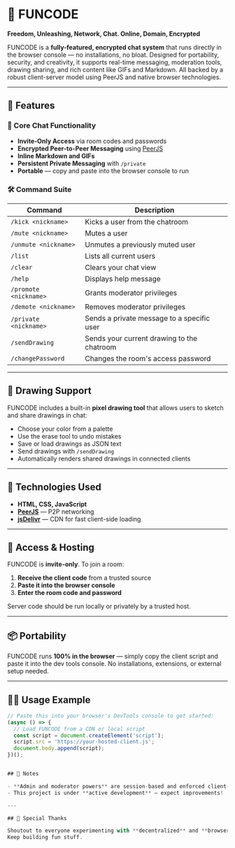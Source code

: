 # 🎉 FUNCODE  
**Freedom, Unleashing, Network, Chat. Online, Domain, Encrypted**

FUNCODE is a **fully-featured, encrypted chat system** that runs directly in the browser console — no installations, no bloat. Designed for portability, security, and creativity, it supports real-time messaging, moderation tools, drawing sharing, and rich content like GIFs and Markdown. All backed by a robust client-server model using PeerJS and native browser technologies.

---

## 🚀 Features

### 🧠 Core Chat Functionality
- **Invite-Only Access** via room codes and passwords
- **Encrypted Peer-to-Peer Messaging** using [PeerJS](https://peerjs.com/)
- **Inline Markdown and GIFs**  
- **Persistent Private Messaging** with `/private`
- **Portable** — copy and paste into the browser console to run

### 🛠 Command Suite
| Command                  | Description                                   |
|--------------------------|-----------------------------------------------|
| `/kick <nickname>`       | Kicks a user from the chatroom                |
| `/mute <nickname>`       | Mutes a user                                  |
| `/unmute <nickname>`     | Unmutes a previously muted user               |
| `/list`                  | Lists all current users                       |
| `/clear`                 | Clears your chat view                         |
| `/help`                  | Displays help message                         |
| `/promote <nickname>`    | Grants moderator privileges                   |
| `/demote <nickname>`     | Removes moderator privileges                  |
| `/private <nickname>`    | Sends a private message to a specific user    |
| `/sendDrawing`           | Sends your current drawing to the chatroom    |
| `/changePassword`        | Changes the room's access password            |

---

## 🎨 Drawing Support

FUNCODE includes a built-in **pixel drawing tool** that allows users to sketch and share drawings in chat:

- Choose your color from a palette
- Use the erase tool to undo mistakes
- Save or load drawings as JSON text
- Send drawings with `/sendDrawing`
- Automatically renders shared drawings in connected clients

---

## 🧰 Technologies Used

- **HTML, CSS, JavaScript**
- **[PeerJS](https://peerjs.com/)** — P2P networking
- **[jsDelivr](https://www.jsdelivr.com/)** — CDN for fast client-side loading

---

## 🔐 Access & Hosting

FUNCODE is **invite-only**. To join a room:

1. **Receive the client code** from a trusted source
2. **Paste it into the browser console**
3. **Enter the room code and password**

Server code should be run locally or privately by a trusted host.

---

## 📦 Portability

FUNCODE runs **100% in the browser** — simply copy the client script and paste it into the dev tools console. No installations, extensions, or external setup needed.

---

## 🧑‍💻 Usage Example

```js
// Paste this into your browser's DevTools console to get started:
(async () => {
  // Load FUNCODE from a CDN or local script
  const script = document.createElement('script');
  script.src = 'https://your-hosted-client.js';
  document.body.append(script);
})();


## 📎 Notes

- **Admin and moderator powers** are session-based and enforced client-side.
- This project is under **active development** — expect improvements!

---

## 🎉 Special Thanks

Shoutout to everyone experimenting with **decentralized** and **browser-native** tools.  
Keep building fun stuff.
